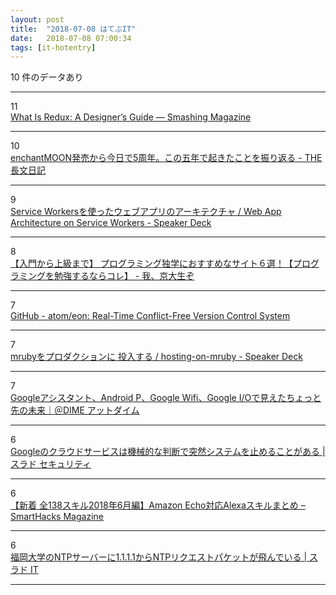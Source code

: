 ```yaml
---
layout: post
title:  "2018-07-08 はてぶIT"
date:   2018-07-08 07:00:34
tags: [it-hotentry]
---
```

10 件のデータあり

<hr><div class="row">
<div class="col-1"><span class="badge badge-pill badge-success h2">11</span></div>
<div class="col-11"><a href='https://www.smashingmagazine.com/2018/07/redux-designers-guide/' target='_blank'>What Is Redux: A Designer’s Guide — Smashing Magazine</a></div>
</div>
<hr>
<div class="row">
<div class="col-1"><span class="badge badge-pill badge-success h2">10</span></div>
<div class="col-11"><a href='https://ift.tt/2KTlP0q' target='_blank'>enchantMOON発売から今日で5周年。この五年で起きたことを振り返る - THE長文日記</a></div>
</div>
<hr>
<div class="row">
<div class="col-1"><span class="badge badge-pill badge-success h2">9</span></div>
<div class="col-11"><a href='https://speakerdeck.com/laiso/web-app-architecture-on-service-workers' target='_blank'>Service Workersを使ったウェブアプリのアーキテクチャ / Web App Architecture on Service Workers - Speaker Deck</a></div>
</div>
<hr>
<div class="row">
<div class="col-1"><span class="badge badge-pill badge-success h2">8</span></div>
<div class="col-11"><a href='https://ift.tt/2ubM3UN' target='_blank'>【入門から上級まで】 プログラミング独学におすすめなサイト６選！【プログラミングを勉強するならコレ】 - 我、京大生ぞ</a></div>
</div>
<hr>
<div class="row">
<div class="col-1"><span class="badge badge-pill badge-success h2">7</span></div>
<div class="col-11"><a href='https://github.com/atom/eon' target='_blank'>GitHub - atom/eon: Real-Time Conflict-Free Version Control System</a></div>
</div>
<hr>
<div class="row">
<div class="col-1"><span class="badge badge-pill badge-success h2">7</span></div>
<div class="col-11"><a href='https://speakerdeck.com/udzura/hosting-on-mruby' target='_blank'>mrubyをプロダクションに 投入する / hosting-on-mruby - Speaker Deck</a></div>
</div>
<hr>
<div class="row">
<div class="col-1"><span class="badge badge-pill badge-success h2">7</span></div>
<div class="col-11"><a href='https://dime.jp/genre/564884/' target='_blank'>Googleアシスタント、Android P、Google Wifi、Google I/Oで見えたちょっと先の未来｜＠DIME アットダイム</a></div>
</div>
<hr>
<div class="row">
<div class="col-1"><span class="badge badge-pill badge-success h2">6</span></div>
<div class="col-11"><a href='https://security.srad.jp/story/18/07/07/0432251/' target='_blank'>Googleのクラウドサービスは機械的な判断で突然システムを止めることがある | スラド セキュリティ</a></div>
</div>
<hr>
<div class="row">
<div class="col-1"><span class="badge badge-pill badge-success h2">6</span></div>
<div class="col-11"><a href='https://smarthacks.jp/mag/37287' target='_blank'>【新着 全138スキル2018年6月編】Amazon Echo対応Alexaスキルまとめ – SmartHacks Magazine</a></div>
</div>
<hr>
<div class="row">
<div class="col-1"><span class="badge badge-pill badge-success h2">6</span></div>
<div class="col-11"><a href='https://it.srad.jp/story/18/07/06/0639213/' target='_blank'>福岡大学のNTPサーバーに1.1.1.1からNTPリクエストパケットが飛んでいる | スラド IT</a></div>
</div>
<hr>
